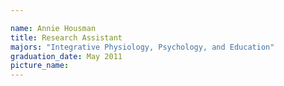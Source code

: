 ```yaml
---

name: Annie Housman
title: Research Assistant
majors: "Integrative Physiology, Psychology, and Education"
graduation_date: May 2011
picture_name: 
---
```

    
    
